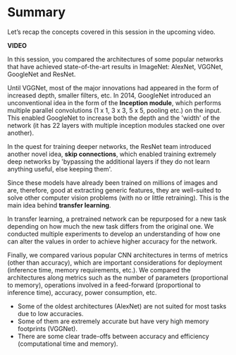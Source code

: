 # Summary

Let’s recap the concepts covered in this session in the upcoming video.

**VIDEO**

In this session, you compared the architectures of some popular networks that have achieved state-of-the-art results in ImageNet: AlexNet, VGGNet, GoogleNet and ResNet.

Until VGGNet, most of the major innovations had appeared in the form of increased depth, smaller filters, etc. In 2014, GoogleNet introduced an unconventional idea in the form of the **Inception module**, which performs multiple parallel convolutions (1 x 1, 3 x 3, 5 x 5, pooling etc.) on the input. This enabled GoogleNet to increase both the depth and the 'width' of the network (it has 22 layers with multiple inception modules stacked one over another). 

In the quest for training deeper networks, the ResNet team introduced another novel idea, **skip connections**, which enabled training extremely deep networks by 'bypassing the additional layers if they do not learn anything useful, else keeping them'.   

Since these models have already been trained on millions of images and are, therefore, good at extracting generic features, they are well-suited to solve other computer vision problems (with no or little retraining). This is the main idea behind **transfer learning**.

In transfer learning, a pretrained network can be repurposed for a new task depending on how much the new task differs from the original one. We conducted multiple experiments to develop an understanding of how one can alter the values in order to achieve higher accuracy for the network.

Finally, we compared various popular CNN architectures in terms of metrics (other than accuracy), which are important considerations for deployment (inference time, memory requirements, etc.). We compared the architectures along metrics such as the number of parameters (proportional to memory), operations involved in a feed-forward (proportional to inference time), accuracy, power consumption, etc.

-   Some of the oldest architectures (AlexNet) are not suited for most tasks due to low accuracies.
-   Some of them are extremely accurate but have very high memory footprints (VGGNet).
-   There are some clear trade-offs between accuracy and efficiency (computational time and memory).